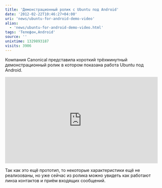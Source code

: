 ```yaml
---
title: 'Демонстрационный ролик с Ubuntu под Android'
date: '2012-02-22T10:46:27+04:00'
uri: 'news/ubuntu-for-android-demo-video'
alias: 
  - 'news/ubuntu-for-android-demo-video.html'
tags: 'Телефон,Android'
source: ''
unixtime: 1329893187
visits: 3906
---
```

Компания Canonical представила короткий трёхминутный демонстрационный ролик в котором показана работа Ubuntu под Android.

<iframe width="500" height="284" src="https://www.youtube.com/embed/3pZUCKt0RKc" frameborder="0" allowfullscreen=""></iframe> 

Так как это ещё прототип, то некоторые характеристики ещё не реализованы, но уже сейчас из ролика можно увидеть как работают линза контактов и приём входящих сообщений.
